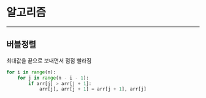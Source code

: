 # 알고리즘
---
## 버블정렬

최대값을 끝으로 보내면서 점점 빨라짐

```python
for i in range(n):
    for j in range(n - i - 1):
        if arr[j] > arr[j + 1]:
            arr[j], arr[j + 1] = arr[j + 1], arr[j]
```